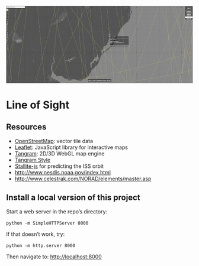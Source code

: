 ![](imgs/img.png)

# Line of Sight



## Resources

* [OpenStreetMap](http://www.openstreetmap.org/): vector tile data
* [Leaflet](http://leafletjs.com/): JavaScript library for interactive maps
* [Tangram](https://mapzen.com/projects/tangram): 2D/3D WebGL map engine
* [Tangram Style](http://tangrams.github.io/tangram-play/?style=https://raw.githubusercontent.com/patriciogonzalezvivo/NonVisiblePaths/gh-pages/scene.yaml)
* [Stallite-js](https://github.com/shashwatak/satellite-js) for predicting the ISS orbit
* http://www.nesdis.noaa.gov/index.html
* http://www.celestrak.com/NORAD/elements/master.asp

## Install a local version of this project

Start a web server in the repo’s directory:

    python -m SimpleHTTPServer 8000
    
If that doesn’t work, try:

    python -m http.server 8000
    
Then navigate to: [http://localhost:8000](http://localhost:8000)